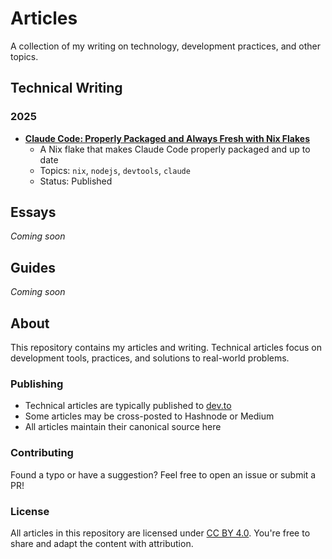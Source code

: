 # Articles

A collection of my writing on technology, development practices, and other topics.

## Technical Writing

### 2025

- **[Claude Code: Properly Packaged and Always Fresh with Nix Flakes](technical/2025/self-updating-nix-flake-claude-code.md)**
  - A Nix flake that makes Claude Code properly packaged and up to date
  - Topics: `nix`, `nodejs`, `devtools`, `claude`
  - Status: Published

## Essays

*Coming soon*

## Guides

*Coming soon*

## About

This repository contains my articles and writing. Technical articles focus on development tools, practices, and solutions to real-world problems. 

### Publishing

- Technical articles are typically published to [dev.to](https://dev.to/)
- Some articles may be cross-posted to Hashnode or Medium
- All articles maintain their canonical source here

### Contributing

Found a typo or have a suggestion? Feel free to open an issue or submit a PR!

### License

All articles in this repository are licensed under [CC BY 4.0](https://creativecommons.org/licenses/by/4.0/). You're free to share and adapt the content with attribution.